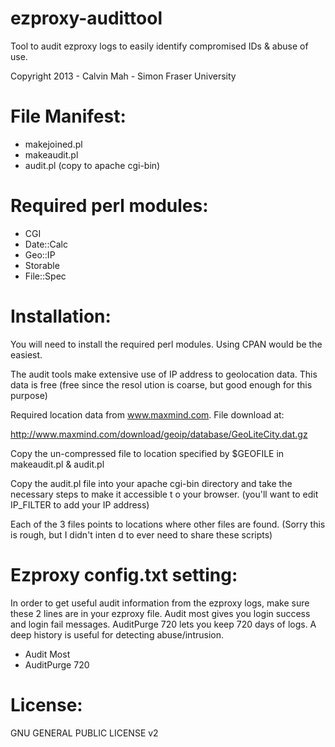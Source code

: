 ezproxy-audittool
=================

Tool to audit ezproxy logs to easily identify compromised IDs &amp; abuse of use.

Copyright 2013 - Calvin Mah - Simon Fraser University


File Manifest:
================================
- makejoined.pl
- makeaudit.pl
- audit.pl (copy to apache cgi-bin)


Required perl modules:
================================
- CGI
- Date::Calc
- Geo::IP
- Storable
- File::Spec


Installation:
================================
You will need to install the required perl modules.  Using CPAN would be the easiest.

The audit tools make extensive use of IP address to geolocation data.  This data is free (free since the resol
ution is coarse, but good enough for this purpose)

Required location data from www.maxmind.com.  File download at:

http://www.maxmind.com/download/geoip/database/GeoLiteCity.dat.gz

Copy the un-compressed file to location specified by $GEOFILE in makeaudit.pl & audit.pl


Copy the audit.pl file into your apache cgi-bin directory and take the necessary steps to make it accessible t
o your browser.  (you'll want to edit IP_FILTER to
add your IP address)

Each of the 3 files points to locations where other files are found.  (Sorry this is rough, but I didn't inten
d to ever need to share these scripts)



Ezproxy config.txt setting:
================================
In order to get useful audit information from the ezproxy logs,
make sure these 2 lines are in your ezproxy file.  Audit most gives you login success and login fail messages.
AuditPurge 720 lets you keep 720 days of logs.  A deep history is useful for detecting abuse/intrusion.


- Audit Most
- AuditPurge 720

License:
================================
GNU GENERAL PUBLIC LICENSE v2

